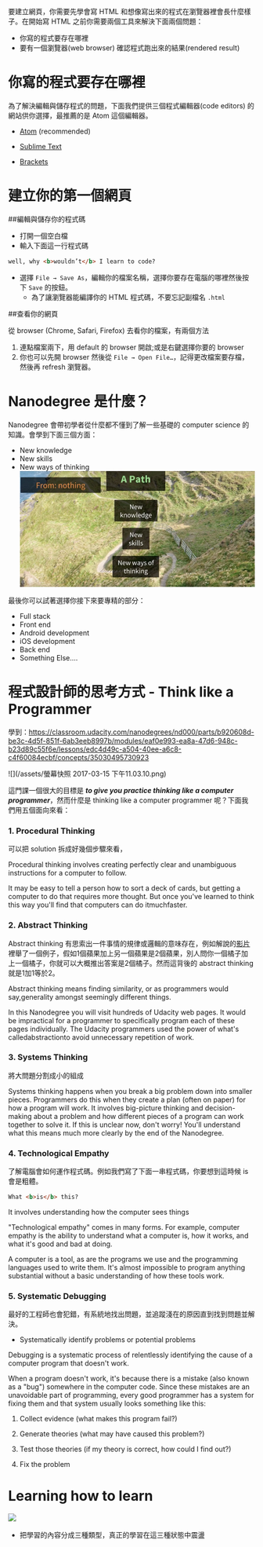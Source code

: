 要建立網頁，你需要先學會寫 HTML 和想像寫出來的程式在瀏覽器裡會長什麼樣子。在開始寫 HTML 之前你需要兩個工具來解決下面兩個問題：
* 你寫的程式要存在哪裡
* 要有一個瀏覽器(web browser) 確認程式跑出來的結果(rendered result)

# 你寫的程式要存在哪裡
為了解決編輯與儲存程式的問題，下面我們提供三個程式編輯器(code editors) 的網站供你選擇，最推薦的是 Atom 這個編輯器。

* [Atom](https://atom.io/%29)  \(recommended\)

* [Sublime Text](https://www.sublimetext.com/)

* [Brackets](http://brackets.io/?lang=en)

# 建立你的第一個網頁

##編輯與儲存你的程式碼
* 打開一個空白檔
* 輸入下面這一行程式碼

```html
well, why <b>wouldn’t</b> I learn to code?
```

* 選擇 `File → Save As`，編輯你的檔案名稱，選擇你要存在電腦的哪裡然後按下 `Save` 的按鈕。
    * 為了讓瀏覽器能編譯你的 HTML 程式碼，不要忘記副檔名 `.html`


##查看你的網頁

從 browser (Chrome, Safari, Firefox) 去看你的檔案，有兩個方法

1. 連點檔案兩下，用 default 的 browser 開啟;或是右鍵選擇你要的 browser
2. 你也可以先開 browser 然後從 `File → Open File…`，記得更改檔案要存檔，然後再 refresh 瀏覽器。


# Nanodegree 是什麼？
Nanodegree 會帶初學者從什麼都不懂到了解一些基礎的 computer science 的知識。會學到下面三個方面：
* New knowledge
* New skills
* New ways of thinking
![](/assets/welcomeToTheNano_1.png)

最後你可以試著選擇你接下來要專精的部分：
* Full stack
* Front end
* Android development
* iOS development
* Back end
* Something Else....

# 程式設計師的思考方式 - Think like a Programmer

學到：https://classroom.udacity.com/nanodegrees/nd000/parts/b920608d-be3c-4d5f-851f-6ab3eeb8997b/modules/eaf0e993-ea8a-47d6-948c-b23d89c55f6e/lessons/edc4d49c-a504-40ee-a6c8-c4f60084ecbf/concepts/35030495730923

![](/assets/螢幕快照 2017-03-15 下午11.03.10.png)

這門課一個很大的目標是 _**to give you practice thinking like a computer programmer**_，然而什麼是 thinking like a computer programmer 呢？下面我們用五個面向來看：

### 1. Procedural Thinking

可以把 solution 拆成好幾個步驟來看，

Procedural thinking involves creating perfectly clear and unambiguous instructions for a computer to follow.

It may be easy to tell a person how to sort a deck of cards, but getting a computer to do that requires more thought. But once you've learned to think this way you'll find that computers can do itmuchfaster.

### 2. Abstract Thinking

Abstract thinking 有思索出一件事情的規律或邏輯的意味存在，例如解說的[影片](https://www.youtube.com/watch?time_continue=25&v=aJU6VGa4XHw)裡舉了一個例子，假如1個蘋果加上另一個蘋果是2個蘋果，別人問你一個橘子加上一個橘子，你就可以大概推出答案是2個橘子。然而這背後的 abstract thinking 就是1加1等於2。

Abstract thinking means finding similarity, or as programmers would say,generality amongst seemingly different things.

In this Nanodegree you will visit hundreds of Udacity web pages. It would be impractical for a programmer to specifically program each of these pages individually. The Udacity programmers used the power of what's calledabstractionto avoid unnecessary repetition of work.

### 3. Systems Thinking
將大問題分割成小的組成


Systems thinking happens when you break a big problem down into smaller pieces. Programmers do this when they create a plan \(often on paper\) for how a program will work. It involves big-picture thinking and decision-making about a problem and how different pieces of a program can work together to solve it. If this is unclear now, don't worry! You'll understand what this means much more clearly by the end of the Nanodegree.

### 4. Technological Empathy
了解電腦會如何運作程式碼。例如我們寫了下面一串程式碼，你要想到這時候 is 會是粗體。
```html
What <b>is</b> this?
```

It involves understanding how the computer sees things

"Technological empathy" comes in many forms. For example, computer empathy is the ability to understand what a computer is, how it works, and what it's good and bad at doing.

A computer is a tool, as are the programs we use and the programming languages used to write them. It's almost impossible to program anything substantial without a basic understanding of how these tools work.

### 5. Systematic Debugging

最好的工程師也會犯錯，有系統地找出問題，並追蹤淺在的原因直到找到問題並解決。
* Systematically identify problems or potential problems

Debugging is a systematic process of relentlessly identifying the cause of a computer program that doesn't work.

When a program doesn't work, it's because there is a mistake \(also known as a "bug"\) somewhere in the computer code. Since these mistakes are an unavoidable part of programming, every good programmer has a system for fixing them and that system usually looks something like this:

1. Collect evidence \(what makes this program fail?\)

2. Generate theories \(what may have caused this problem?\)

3. Test those theories \(if my theory is correct, how could I find out?\)

4. Fix the problem

# Learning how to learn

![](https://lh5.googleusercontent.com/uuLrX7t3FJ3KTWdR3Tnx5Yc-7SX4eoKUgAJmR8ME9mvfdFWIRYRGtap5xqAAYxIX0TKXvRnEklfuH8Ap9aTYgFVydPAGowai_4C0WKvaOYiMCOU5m_fSjb8nN7JHFaMnvk5W8nXB)

* 把學習的內容分成三種類型，真正的學習在這三種狀態中震盪



